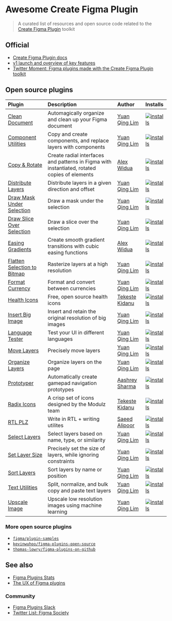 # Awesome Create Figma Plugin

> A curated list of resources and open source code related to the [Create Figma Plugin](https://yuanqing.github.io/create-figma-plugin/) toolkit

## Official

- [Create Figma Plugin docs](https://yuanqing.github.io/create-figma-plugin/)
- [v1 launch and overview of key features](https://twitter.com/yuanqinglim/status/1395027169869402113)
- [Twitter Moment: Figma plugins made with the Create Figma Plugin toolkit](https://twitter.com/i/events/1426897583817990154)

## Open source plugins

<!-- markdown-interpolate: node scripts/print-plugins-table.js -->
Plugin | Description | Author | Installs
:--|:--|:--|:--
[Clean Document](https://github.com/yuanqing/figma-plugins/tree/main/packages/figma-clean-document) | Automagically organize and clean up your Figma document | [Yuan Qing Lim](https://twitter.com/yuanqinglim) | [![installs](https://img.shields.io/endpoint?cacheSeconds=1800&url=https://yuanqing.github.io/figma-plugins-stats/plugin/767379019764649932/installs.json)](https://figma.com/community/plugin/767379019764649932)
[Component Utilities](https://github.com/yuanqing/figma-plugins/tree/main/packages/figma-component-utilities) | Copy and create components, and replace layers with components | [Yuan Qing Lim](https://twitter.com/yuanqinglim) | [![installs](https://img.shields.io/endpoint?cacheSeconds=1800&url=https://yuanqing.github.io/figma-plugins-stats/plugin/785894722513806497/installs.json)](https://figma.com/community/plugin/785894722513806497)
[Copy & Rotate](https://github.com/alexwidua/figma-copy-and-rotate) | Create radial interfaces and patterns in Figma with instantiated, rotated copies of elements | [Alex Widua](https://twitter.com/alexwidua) | [![installs](https://img.shields.io/endpoint?cacheSeconds=1800&url=https://yuanqing.github.io/figma-plugins-stats/plugin/1003651932772848456/installs.json)](https://figma.com/community/plugin/1003651932772848456)
[Distribute Layers](https://github.com/yuanqing/figma-plugins/tree/main/packages/figma-distribute-layers) | Distribute layers in a given direction and offset | [Yuan Qing Lim](https://twitter.com/yuanqinglim) | [![installs](https://img.shields.io/endpoint?cacheSeconds=1800&url=https://yuanqing.github.io/figma-plugins-stats/plugin/767379264700569551/installs.json)](https://figma.com/community/plugin/767379264700569551)
[Draw Mask Under Selection](https://github.com/yuanqing/figma-plugins/tree/main/packages/figma-draw-mask-under-selection) | Draw a mask under the selection | [Yuan Qing Lim](https://twitter.com/yuanqinglim) | [![installs](https://img.shields.io/endpoint?cacheSeconds=1800&url=https://yuanqing.github.io/figma-plugins-stats/plugin/806532458729477508/installs.json)](https://figma.com/community/plugin/806532458729477508)
[Draw Slice Over Selection](https://github.com/yuanqing/figma-plugins/tree/main/packages/figma-draw-slice-over-selection) | Draw a slice over the selection | [Yuan Qing Lim](https://twitter.com/yuanqinglim) | [![installs](https://img.shields.io/endpoint?cacheSeconds=1800&url=https://yuanqing.github.io/figma-plugins-stats/plugin/767379335945775056/installs.json)](https://figma.com/community/plugin/767379335945775056)
[Easing Gradients](https://github.com/alexwidua/figma-easing-gradients) | Create smooth gradient transitions with cubic easing functions | [Alex Widua](https://twitter.com/alexwidua) | [![installs](https://img.shields.io/endpoint?cacheSeconds=1800&url=https://yuanqing.github.io/figma-plugins-stats/plugin/907899097995668330/installs.json)](https://figma.com/community/plugin/907899097995668330)
[Flatten Selection to Bitmap](https://github.com/yuanqing/figma-plugins/tree/main/packages/figma-flatten-selection-to-bitmap) | Rasterize layers at a high resolution | [Yuan Qing Lim](https://twitter.com/yuanqinglim) | [![installs](https://img.shields.io/endpoint?cacheSeconds=1800&url=https://yuanqing.github.io/figma-plugins-stats/plugin/837846252158418235/installs.json)](https://figma.com/community/plugin/837846252158418235)
[Format Currency](https://github.com/yuanqing/figma-plugins/tree/main/packages/figma-format-currency) | Format and convert between currencies | [Yuan Qing Lim](https://twitter.com/yuanqinglim) | [![installs](https://img.shields.io/endpoint?cacheSeconds=1800&url=https://yuanqing.github.io/figma-plugins-stats/plugin/780785006732555859/installs.json)](https://figma.com/community/plugin/780785006732555859)
[Health Icons](https://github.com/iamtekeste/health-icons-figma-plugin) | Free, open source health icons | [Tekeste Kidanu](https://twitter.com/tkmadeit) | [![installs](https://img.shields.io/endpoint?cacheSeconds=1800&url=https://yuanqing.github.io/figma-plugins-stats/plugin/992844281461869440/installs.json)](https://figma.com/community/plugin/992844281461869440)
[Insert Big Image](https://github.com/yuanqing/figma-plugins/tree/main/packages/figma-insert-big-image) | Insert and retain the original resolution of big images | [Yuan Qing Lim](https://twitter.com/yuanqinglim) | [![installs](https://img.shields.io/endpoint?cacheSeconds=1800&url=https://yuanqing.github.io/figma-plugins-stats/plugin/799646392992487942/installs.json)](https://figma.com/community/plugin/799646392992487942)
[Language Tester](https://github.com/yuanqing/figma-plugins/tree/main/packages/figma-language-tester) | Test your UI in different languages | [Yuan Qing Lim](https://twitter.com/yuanqinglim) | [![installs](https://img.shields.io/endpoint?cacheSeconds=1800&url=https://yuanqing.github.io/figma-plugins-stats/plugin/767379122107077581/installs.json)](https://figma.com/community/plugin/767379122107077581)
[Move Layers](https://github.com/yuanqing/figma-plugins/tree/main/packages/figma-move-layers) | Precisely move layers | [Yuan Qing Lim](https://twitter.com/yuanqinglim) | [![installs](https://img.shields.io/endpoint?cacheSeconds=1800&url=https://yuanqing.github.io/figma-plugins-stats/plugin/767379204511357902/installs.json)](https://figma.com/community/plugin/767379204511357902)
[Organize Layers](https://github.com/yuanqing/figma-plugins/tree/main/packages/figma-organize-layers) | Organize layers on the page | [Yuan Qing Lim](https://twitter.com/yuanqinglim) | [![installs](https://img.shields.io/endpoint?cacheSeconds=1800&url=https://yuanqing.github.io/figma-plugins-stats/plugin/786286754606650597/installs.json)](https://figma.com/community/plugin/786286754606650597)
[Prototyper](https://github.com/aashreys/prototyper) | Automatically create gamepad navigation prototypes | [Aashrey Sharma](https://twitter.com/aashrey_sharma) | [![installs](https://img.shields.io/endpoint?cacheSeconds=1800&url=https://yuanqing.github.io/figma-plugins-stats/plugin/1020894954864594118/installs.json)](https://figma.com/community/plugin/1020894954864594118)
[Radix Icons](https://github.com/colmtuite/icons-figma) | A crisp set of icons designed by the Modulz team | [Tekeste Kidanu](https://twitter.com/tkmadeit) | [![installs](https://img.shields.io/endpoint?cacheSeconds=1800&url=https://yuanqing.github.io/figma-plugins-stats/plugin/1004461092590904310/installs.json)](https://figma.com/community/plugin/1004461092590904310)
[RTL PLZ](https://github.com/saeedalipoor/RTLPLZ) | Write in RTL + writing utilites | [Saeed Alipoor](https://twitter.com/Sali__Pure) | [![installs](https://img.shields.io/endpoint?cacheSeconds=1800&url=https://yuanqing.github.io/figma-plugins-stats/plugin/742121299910255177/installs.json)](https://figma.com/community/plugin/742121299910255177)
[Select Layers](https://github.com/yuanqing/figma-plugins/tree/main/packages/figma-select-layers) | Select layers based on name, type, or similarity | [Yuan Qing Lim](https://twitter.com/yuanqinglim) | [![installs](https://img.shields.io/endpoint?cacheSeconds=1800&url=https://yuanqing.github.io/figma-plugins-stats/plugin/799648692768237063/installs.json)](https://figma.com/community/plugin/799648692768237063)
[Set Layer Size](https://github.com/yuanqing/figma-plugins/tree/main/packages/figma-set-layer-size) | Precisely set the size of layers, while ignoring constraints | [Yuan Qing Lim](https://twitter.com/yuanqinglim) | [![installs](https://img.shields.io/endpoint?cacheSeconds=1800&url=https://yuanqing.github.io/figma-plugins-stats/plugin/817982008781589678/installs.json)](https://figma.com/community/plugin/817982008781589678)
[Sort Layers](https://github.com/yuanqing/figma-plugins/tree/main/packages/figma-sort-layers) | Sort layers by name or position | [Yuan Qing Lim](https://twitter.com/yuanqinglim) | [![installs](https://img.shields.io/endpoint?cacheSeconds=1800&url=https://yuanqing.github.io/figma-plugins-stats/plugin/767379414704079825/installs.json)](https://figma.com/community/plugin/767379414704079825)
[Text Utilities](https://github.com/yuanqing/figma-plugins/tree/main/packages/figma-text-utilities) | Split, normalize, and bulk copy and paste text layers | [Yuan Qing Lim](https://twitter.com/yuanqinglim) | [![installs](https://img.shields.io/endpoint?cacheSeconds=1800&url=https://yuanqing.github.io/figma-plugins-stats/plugin/899501266127939530/installs.json)](https://figma.com/community/plugin/899501266127939530)
[Upscale Image](https://github.com/yuanqing/figma-plugins/tree/main/packages/figma-upscale-image) | Upscale low resolution images using machine learning | [Yuan Qing Lim](https://twitter.com/yuanqinglim) | [![installs](https://img.shields.io/endpoint?cacheSeconds=1800&url=https://yuanqing.github.io/figma-plugins-stats/plugin/939832535166467194/installs.json)](https://figma.com/community/plugin/939832535166467194)
<!-- end -->

### More open source plugins

- [`figma/plugin-samples`](https://github.com/figma/plugin-samples)
- [`kevinwuhoo/figma-plugins-open-source`](https://github.com/kevinwuhoo/figma-plugins-open-source)
- [`thomas-lowry/figma-plugins-on-github`](https://github.com/thomas-lowry/figma-plugins-on-github#plugins)

## See also

- [Figma Plugins Stats](https://github.com/yuanqing/figma-plugins-stats)
- [The UX of Figma plugins](https://uxdesign.cc/the-ux-of-figma-plugins-f4f896f8cf35?source=friends_link&sk=08a70b856568099811cb30cb24204558)

### Community

- [Figma Plugins Slack](https://figmaplugins.slack.com/)
- [Twitter List: Figma Society](https://twitter.com/i/lists/1426096037383581697)
